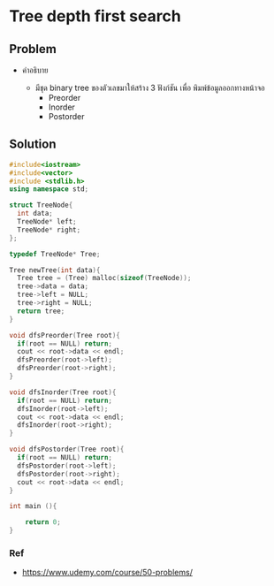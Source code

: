 # Tree depth first search

## Problem

- คำอธิบาย

  - มีชุด binary tree ของตัวเลขมาให้สร้าง 3 ฟังก์ชัน เพื่อ พิมพ์ข้อมูลออกทางหน้าจอ
    - Preorder
    - Inorder
    - Postorder

## Solution

```c++
#include<iostream>
#include<vector>
#include <stdlib.h>
using namespace std;

struct TreeNode{
  int data;
  TreeNode* left;
  TreeNode* right;
};

typedef TreeNode* Tree;

Tree newTree(int data){
  Tree tree = (Tree) malloc(sizeof(TreeNode));
  tree->data = data;
  tree->left = NULL;
  tree->right = NULL;
  return tree;
}

void dfsPreorder(Tree root){
  if(root == NULL) return;
  cout << root->data << endl;
  dfsPreorder(root->left);
  dfsPreorder(root->right);
}

void dfsInorder(Tree root){
  if(root == NULL) return;
  dfsInorder(root->left);
  cout << root->data << endl;
  dfsInorder(root->right);
}

void dfsPostorder(Tree root){
  if(root == NULL) return;
  dfsPostorder(root->left);
  dfsPostorder(root->right);
  cout << root->data << endl;
}

int main (){

    return 0;
}
```

### Ref

- https://www.udemy.com/course/50-problems/
